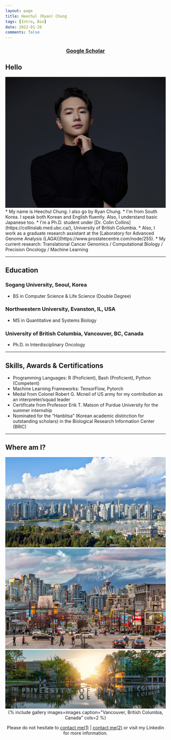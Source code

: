 ```yaml
---
layout: page
title: Heechul (Ryan) Chung
tags: [Intro, Bio]
date: 2022-01-26
comments: false
---
```

    
### <center><a href="https://scholar.google.com/citations?user=vC39wXAAAAAJ&hl=ko"><b>Google Scholar</b></a></center>

## Hello
<img src="/assets/img/Ryan1.jpeg">
* My name is Heechul Chung. I also go by Ryan Chung.
* I'm from South Korea. I speak both Korean and English fluently. Also, I understand basic Japanese too.
* I'm a Ph.D. student under [Dr. Colin Collins](https://collinslab.med.ubc.ca/), University of British Columbia.
* Also, I work as a graduate research assistant at the [Laboratory for Advanced Genome Analysis (LAGA)](https://www.prostatecentre.com/node/255).
* My current research: Translational Cancer Genomics / Computational Biology / Precision Oncology / Machine Learning

---

## Education
### Sogang University, Seoul, Korea
* BS in Computer Science & Life Science (Double Degree)

### Northwestern University, Evanston, IL, USA
* MS in Quantitative and Systems Biology

### University of British Columbia, Vancouver, BC, Canada
* Ph.D. in Interdisciplinary Oncology

---

## Skills, Awards & Certifications
* Programming Languages: R (Proficient), Bash (Proficient), Python (Competent)
* Machine Learning Frameworks: TensorFlow, Pytorch
* Medal from Colonel Robert G. Mcneil of US army for my contribution as an interpreter/squad leader
* Certificate from Professor Erik T. Matson of Purdue University for the summer internship
* Nominated for the “Hanbitsa” (Korean academic distinction for outstanding scholars) in the Biological Research Information Center (BRIC)

---

## Where am I?

<img src="/assets/img/Vancouver.1.jpeg">
<img src="/assets/img/Vancouver2.jpeg">
<img src="/assets/img/ubc.jpeg">
<center>{% include gallery images=images caption="Vancouver, British Columbia, Canada" cols=2 %}<center>


Please do not hesitate to <a href="mailto:{{ heechulrchung@gmail.com }}=">contact me(1)</a> | <a href="mailto:{{ rhcchung@student.ubc.ca }}=">contact me(2)</a> or visit my Linkedin for more information. 
      
